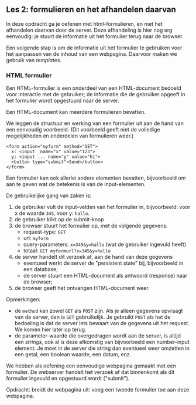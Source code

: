 ## Les 2: formulieren en het afhandelen daarvan

In deze opdracht ga je oefenen met html-formulieren, en met het afhandelen daarvan door de server. Deze afhandeling is hier nog erg eenvoudig: je stuurt de informatie uit het formulier terug naar de browser.

Een volgende stap is om de informatie uit het formulier te gebruiken voor het aanpassen van de inhoud van een webpagina. Daarvoor maken we gebruik van *templates*.


### HTML formulier

Een HTML-formulier is een onderdeel van een HTML-document bedoeld voor interactie met de gebruiker; de informatie die de gebruiker opgeeft in het formulier wordt opgestuurd naar de server.

Een HTML-document kan meerdere formulieren bevatten.

We leggen de structuur en werking van een formulier uit aan de hand van een eenvoudig voorbeeld. (Dit voorbeeld geeft niet de volledige mogelijkheden en onderdelen van formulieren weer.)

```
<form action="myform" method="GET">
  x: <input  name="x" value="123">
  y: <input ... name="y" value="hi">
  <button type="submit">Send</button>
</form>
```

Een formulier kan ook allerlei andere elementen bevatten, bijvoorbeeld om aan te geven wat de betekenis is van de input-elementen.

De gebruikelijke gang van zaken is:

1. de gebruiker vult de input-velden van het formulier in, bijvoorbeeld: voor x de waarde `345`, voor y: `hallo`.
2. de gebruiker klikt op de submit-knop
3. de browser stuurt het formulier op, met de volgende gegevens:
    * request-type: `GET`
    * url: `myform`
    * query-parameters: `x=345&y=hallo` (wat de gebruiker ingevuld heeft)
    * totaal: `GET myformurl?x=345&y=hallo`
4. de server handelt dit verzoek af, aan de hand van deze gegevens
    * eventueel werkt de server de "persistent state" bij, bijvoorbeeld in een database;
    * de server stuurt een HTML-document als antwoord (response) naar de browser;
5. de browser geeft het ontvangen HTML-document weer.

Opmerkingen:

* de `method` kan zowel `GET` als `POST` zijn. Als je alleen gegevens opvraagt van de server, dan is `GET` gebruikelijk. Je gebruikt `POST` als het de bedoeling is dat de server iets bewaart van de gegevens uit het request. We komen hier later op terug.
* de parameter-waarde die overgedragen wordt aan de server, is altijd een *strings*, ook al is deze afkomstig van bijvoorbeeld een number-input element. Je moet in de server die string dan eventueel weer omzetten in een getal, een boolean waarde, een datum, enz.

We hebben als oefening een eenvoudige webpagina gemaakt met een formulier. De webserver handelt het verzoek af dat binnenkomt als dit formulier ingevuld en opgestuurd wordt ("submit").

Opdracht: breidt de webpagina uit: voeg een tweede formulier toe aan deze webpagina.
 
